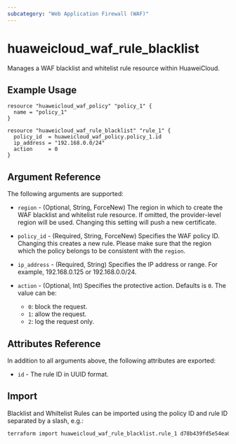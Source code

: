 ```yaml
---
subcategory: "Web Application Firewall (WAF)"
---
```


# huaweicloud_waf_rule_blacklist

Manages a WAF blacklist and whitelist rule resource within HuaweiCloud.

## Example Usage

```hcl
resource "huaweicloud_waf_policy" "policy_1" {
  name = "policy_1"
}

resource "huaweicloud_waf_rule_blacklist" "rule_1" {
  policy_id  = huaweicloud_waf_policy.policy_1.id
  ip_address = "192.168.0.0/24"
  action     = 0
}
```

## Argument Reference

The following arguments are supported:

* `region` - (Optional, String, ForceNew) The region in which to create the WAF blacklist and whitelist rule resource.
  If omitted, the provider-level region will be used. Changing this setting will push a new certificate.

* `policy_id` - (Required, String, ForceNew) Specifies the WAF policy ID. Changing this creates a new rule. Please make
  sure that the region which the policy belongs to be consistent with the `region`.

* `ip_address` - (Required, String) Specifies the IP address or range. For example, 192.168.0.125 or 192.168.0.0/24.

* `action` - (Optional, Int) Specifies the protective action. Defaults is `0`. The value can be:
  + `0`: block the request.
  + `1`: allow the request.
  + `2`: log the request only.

## Attributes Reference

In addition to all arguments above, the following attributes are exported:

* `id` - The rule ID in UUID format.

## Import

Blacklist and Whiltelist Rules can be imported using the policy ID and rule ID separated by a slash, e.g.:

```sh
terraform import huaweicloud_waf_rule_blacklist.rule_1 d78b439fd5e54ea08886e5f63ee7b3f5/ac01a092d50e4e6ba3cd622c1128ba2c
```
